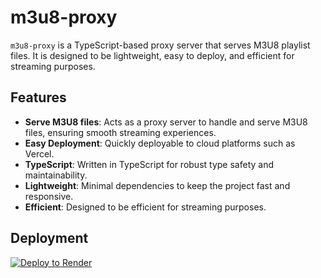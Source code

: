 # m3u8-proxy

`m3u8-proxy` is a TypeScript-based proxy server that serves M3U8 playlist files. It is designed to be lightweight, easy to deploy, and efficient for streaming purposes.

## Features

- **Serve M3U8 files**: Acts as a proxy server to handle and serve M3U8 files, ensuring smooth streaming experiences.
- **Easy Deployment**: Quickly deployable to cloud platforms such as Vercel.
- **TypeScript**: Written in TypeScript for robust type safety and maintainability.
- **Lightweight**: Minimal dependencies to keep the project fast and responsive.
- **Efficient**: Designed to be efficient for streaming purposes.

## Deployment 

[![Deploy to Render](https://render.com/images/deploy-to-render-button.svg)](https://render.com/deploy)